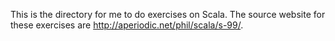 This is the directory for me to do exercises on Scala. The source website for these exercises are http://aperiodic.net/phil/scala/s-99/.
